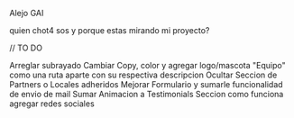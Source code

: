 Alejo GAI

quien chot4 sos y porque estas mirando mi proyecto?


// TO DO

Arreglar subrayado
Cambiar Copy, color y agregar logo/mascota
"Equipo" como una ruta aparte con su respectiva descripcion
Ocultar Seccion de Partners o Locales adheridos
Mejorar Formulario y sumarle funcionalidad de envio de mail
Sumar Animacion a Testimonials
Seccion como funciona
agregar redes sociales

